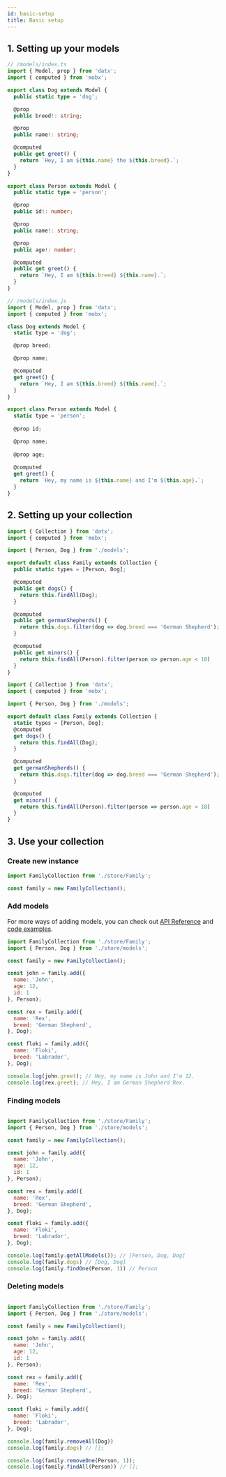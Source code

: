 ```yaml
---
id: basic-setup
title: Basic setup
---
```


## 1. Setting up your models
<!--DOCUSAURUS_CODE_TABS-->
<!--TypeScript-->

```typescript
// /models/index.ts
import { Model, prop } from 'datx';
import { computed } from 'mobx';

export class Dog extends Model {
  public static type = 'dog';

  @prop
  public breed!: string;

  @prop
  public name!: string;

  @computed
  public get greet() {
    return `Hey, I am ${this.name} the ${this.breed}.`;
  }
}

export class Person extends Model {
  public static type = 'person';

  @prop
  public id!: number;

  @prop
  public name!: string;

  @prop
  public age!: number;

  @computed
  public get greet() {
    return `Hey, I am ${this.breed} ${this.name}.`;
  }
}
```

<!--JavaScript-->

```js
// /models/index.js
import { Model, prop } from 'datx';
import { computed } from 'mobx';

class Dog extends Model {
  static type = 'dog';

  @prop breed;

  @prop name;

  @computed
  get greet() {
    return `Hey, I am ${this.breed} ${this.name}.`;
  }
}

export class Person extends Model {
  static type = 'person';
  
  @prop id;

  @prop name;
  
  @prop age;
  
  @computed
  get greet() {
    return `Hey, my name is ${this.name} and I'm ${this.age}.`;
  }
}
```

<!--END_DOCUSAURUS_CODE_TABS-->


## 2. Setting up your collection
<!--DOCUSAURUS_CODE_TABS-->
<!--TypeScript-->

```typescript
import { Collection } from 'datx';
import { computed } from 'mobx';

import { Person, Dog } from './models';

export default class Family extends Collection {
  public static types = [Person, Dog];

  @computed
  public get dogs() {
    return this.findAll(Dog);
  }

  @computed
  public get germanShepherds() {
    return this.dogs.filter(dog => dog.breed === 'German Shepherd');
  }

  @computed
  public get minors() {
    return this.findAll(Person).filter(person => person.age < 18)
  }
}
```

<!--JavaScript-->

```js
import { Collection } from 'datx';
import { computed } from 'mobx';

import { Person, Dog } from './models';

export default class Family extends Collection {
  static types = [Person, Dog];
  @computed
  get dogs() {
    return this.findAll(Dog);
  }

  @computed
  get germanShepherds() {
    return this.dogs.filter(dog => dog.breed === 'German Shepherd');
  }

  @computed
  get minors() {
    return this.findAll(Person).filter(person => person.age < 18)
  }
}
```

<!--END_DOCUSAURUS_CODE_TABS-->

## 3. Use your collection

### Create new instance

```javascript
import FamilyCollection from './store/Family';

const family = new FamilyCollection();
```

### Add models

For more ways of adding models, you can check out [API Reference](../api-reference/collection#add) and [code examples](adding-models).

```javascript
import FamilyCollection from './store/Family';
import { Person, Dog } from './store/models';

const family = new FamilyCollection();

const john = family.add({
  name: 'John',
  age: 12,
  id: 1
}, Person);

const rex = family.add({
  name: 'Rex',
  breed: 'German Shepherd',
}, Dog);

const floki = family.add({
  name: 'Floki',
  breed: 'Labrador',
}, Dog);

console.log(john.greet); // Hey, my name is John and I'm 12.
console.log(rex.greet); // Hey, I am German Shepherd Rex.

```

### Finding models

```javascript

import FamilyCollection from './store/Family';
import { Person, Dog } from './store/models';

const family = new FamilyCollection();

const john = family.add({
  name: 'John',
  age: 12,
  id: 1
}, Person);

const rex = family.add({
  name: 'Rex',
  breed: 'German Shepherd',
}, Dog);

const floki = family.add({
  name: 'Floki',
  breed: 'Labrador',
}, Dog);

console.log(family.getAllModels()); // [Person, Dog, Dog]
console.log(family.dogs) // [Dog, Dog]
console.log(family.findOne(Person, 1)) // Person
```

### Deleting models

```javascript

import FamilyCollection from './store/Family';
import { Person, Dog } from './store/models';

const family = new FamilyCollection();

const john = family.add({
  name: 'John',
  age: 12,
  id: 1
}, Person);

const rex = family.add({
  name: 'Rex',
  breed: 'German Shepherd',
}, Dog);

const floki = family.add({
  name: 'Floki',
  breed: 'Labrador',
}, Dog);

console.log(family.removeAll(Dog))
console.log(family.dogs) // [];

console.log(family.removeOne(Person, 1));
console.log(family.findAll(Person)) // [];
```

